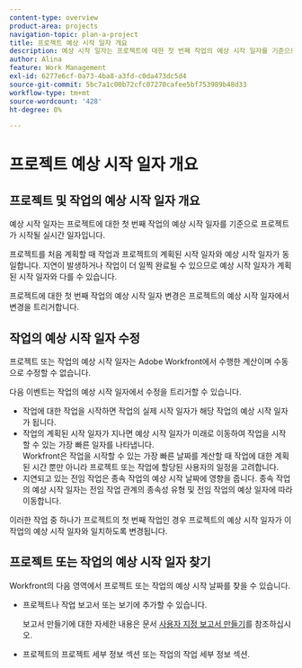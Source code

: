 ```yaml
---
content-type: overview
product-area: projects
navigation-topic: plan-a-project
title: 프로젝트 예상 시작 일자 개요
description: 예상 시작 일자는 프로젝트에 대한 첫 번째 작업의 예상 시작 일자를 기준으로 프로젝트가 시작될 실시간 일자입니다.
author: Alina
feature: Work Management
exl-id: 6277e6cf-0a73-4ba8-a3fd-c0da473dc5d4
source-git-commit: 5bc7a1c00b72cfc07270cafee5bf753989b48d33
workflow-type: tm+mt
source-wordcount: '428'
ht-degree: 0%

---
```


# 프로젝트 예상 시작 일자 개요

## 프로젝트 및 작업의 예상 시작 일자 개요

예상 시작 일자는 프로젝트에 대한 첫 번째 작업의 예상 시작 일자를 기준으로 프로젝트가 시작될 실시간 일자입니다.

프로젝트를 처음 계획할 때 작업과 프로젝트의 계획된 시작 일자와 예상 시작 일자가 동일합니다. 지연이 발생하거나 작업이 더 일찍 완료될 수 있으므로 예상 시작 일자가 계획된 시작 일자와 다를 수 있습니다.

프로젝트에 대한 첫 번째 작업의 예상 시작 일자 변경은 프로젝트의 예상 시작 일자에서 변경을 트리거합니다.

## 작업의 예상 시작 일자 수정

프로젝트 또는 작업의 예상 시작 일자는 Adobe Workfront에서 수행한 계산이며 수동으로 수정할 수 없습니다.

다음 이벤트는 작업의 예상 시작 일자에서 수정을 트리거할 수 있습니다.

* 작업에 대한 작업을 시작하면 작업의 실제 시작 일자가 해당 작업의 예상 시작 일자가 됩니다.
* 작업의 계획된 시작 일자가 지나면 예상 시작 일자가 미래로 이동하여 작업을 시작할 수 있는 가장 빠른 일자를 나타냅니다.\
  Workfront은 작업을 시작할 수 있는 가장 빠른 날짜를 계산할 때 작업에 대한 계획된 시간 뿐만 아니라 프로젝트 또는 작업에 할당된 사용자의 일정을 고려합니다.
* 지연되고 있는 전임 작업은 종속 작업의 예상 시작 날짜에 영향을 줍니다. 종속 작업의 예상 시작 일자는 전임 작업 관계의 종속성 유형 및 전임 작업의 예상 일자에 따라 이동합니다.

이러한 작업 중 하나가 프로젝트의 첫 번째 작업인 경우 프로젝트의 예상 시작 일자가 이 작업의 예상 시작 일자와 일치하도록 변경됩니다.

## 프로젝트 또는 작업의 예상 시작 일자 찾기

Workfront의 다음 영역에서 프로젝트 또는 작업의 예상 시작 날짜를 찾을 수 있습니다.

* 프로젝트나 작업 보고서 또는 보기에 추가할 수 있습니다.

  보고서 만들기에 대한 자세한 내용은 문서 [사용자 지정 보고서 만들기](../../../reports-and-dashboards/reports/creating-and-managing-reports/create-custom-report.md)를 참조하십시오.

* 프로젝트의 프로젝트 세부 정보 섹션 또는 작업의 작업 세부 정보 섹션.
